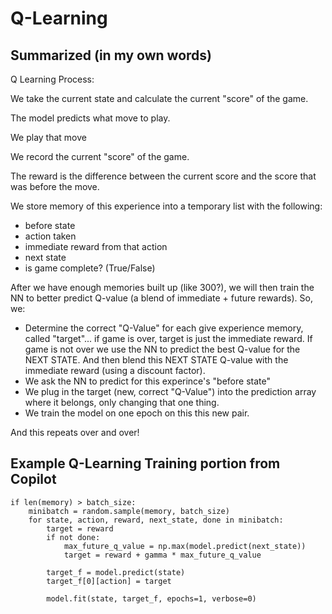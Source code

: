 # Q-Learning 

## Summarized (in my own words)
Q Learning Process:

We take the current state and calculate the current "score" of the game. 

The model predicts what move to play. 

We play that move 

We record the current "score" of the game. 

The reward is the difference between the current score and the score that was before the move. 

We store memory of this experience into a temporary list with the following:
- before state
- action taken
- immediate reward from that action
- next state
- is game complete? (True/False)

After we have enough memories built up (like 300?), we will then train the NN to better predict Q-value (a blend of immediate + future rewards). So, we:
- Determine the correct "Q-Value" for each give experience memory, called "target"... if game is over, target is just the immediate reward. If game is not over we use the NN to predict the best Q-value for the NEXT STATE. And then blend this NEXT STATE Q-value with the immediate reward (using a discount factor). 
- We ask the NN to predict for this experince's "before state"
- We plug in the target (new, correct "Q-Value") into the prediction array where it belongs, only changing that one thing.
- We train the model on one epoch on this this new pair. 

And this repeats over and over!

## Example Q-Learning Training portion from Copilot
```
if len(memory) > batch_size:
    minibatch = random.sample(memory, batch_size)
    for state, action, reward, next_state, done in minibatch:
        target = reward
        if not done:
            max_future_q_value = np.max(model.predict(next_state))
            target = reward + gamma * max_future_q_value
        
        target_f = model.predict(state)
        target_f[0][action] = target
        
        model.fit(state, target_f, epochs=1, verbose=0)
```

